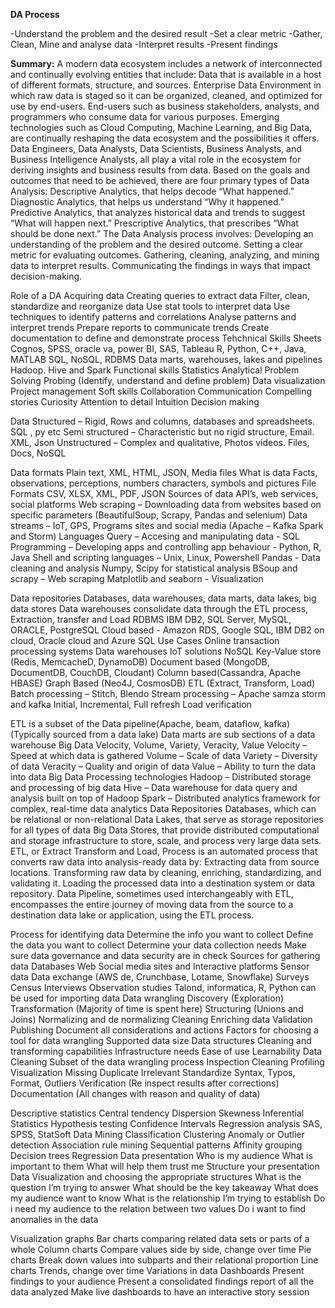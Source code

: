 **DA Process**

-Understand the problem and the desired result
-Set a clear metric
-Gather, Clean, Mine and analyse data
-Interpret results
-Present findings


**Summary:**
A modern data ecosystem includes a network of interconnected and continually evolving entities that include: 
Data that is available in a host of different formats, structure, and sources.
Enterprise Data Environment in which raw data is staged so it can be organized, cleaned, and optimized for use by end-users.
End-users such as business stakeholders, analysts, and programmers who consume data for various purposes.
Emerging technologies such as Cloud Computing, Machine Learning, and Big Data, are continually reshaping the data ecosystem and the possibilities it offers. Data Engineers, Data Analysts, Data Scientists, Business Analysts, and Business Intelligence Analysts, all play a vital role in the ecosystem for deriving insights and business results from data. 
Based on the goals and outcomes that need to be achieved, there are four primary types of Data Analysis: 
Descriptive Analytics, that helps decode “What happened.” 
Diagnostic Analytics, that helps us understand “Why it happened.” 
Predictive Analytics, that analyzes historical data and trends to suggest “What will happen next.” 
Prescriptive Analytics, that prescribes “What should be done next.” 
The Data Analysis process involves:
Developing an understanding of the problem and the desired outcome. 
Setting a clear metric for evaluating outcomes. 
Gathering, cleaning, analyzing, and mining data to interpret results. 
Communicating the findings in ways that impact decision-making. 




Role of a DA
Acquiring data
Creating queries to extract data
Filter, clean, standardize and reorganize data
Use stat tools to interpret data
Use techniques to identify patterns and correlations
Analyse patterns and interpret trends
Prepare reports to communicate trends
Create documentation to define and demonstrate process
Tehchnical Skills
Sheets
Cognos, SPSS, oracle va, power BI, SAS, Tableau
R, Python, C++, Java, MATLAB
SQL, NoSQL, RDBMS
Data marts, warehouses, lakes and pipelines
Hadoop. Hive and Spark
Functional skills
Statistics
Analytical
Problem Solving
Probing (Identify, understand and define problem)
Data visualization
Project management
Soft skills
Collaboration
Communication
Compelling stories
Curiosity
Attention to detail
Intuition
Decision making



Data
Structured – Rigid, Rows and columns, databases and spreadsheets. SQL , py etc
Semi structured – Characteristic but no rigid structure, Email. XML, Json
Unstructured – Complex and qualitative, Photos videos. Files, Docs, NoSQL

Data formats
Plain text, XML, HTML, JSON, Media files
What is data
Facts, observations, perceptions, numbers characters, symbols and pictures
File Formats
CSV, XLSX, XML, PDF, JSON
Sources of data
API’s, web services, social platforms
Web scraping – Downloading data from websites based on specific parameters (BeautifulSoup, Scrapy, Pandas and selenium)
Data streams – IoT, GPS, Programs sites and social media (Apache – Kafka Spark and Storm)
Languages
Query – Accesing and manipulating data - SQL
Programming – Developing apps and controlling app behaviour - Python, R, Java
Shell and scripting languages – Unix, Linux, Powershell
Pandas  - Data cleaning and analysis
Numpy, Scipy for statistical analysis
BSoup and scrapy – Web scraping
Matplotlib and seaborn  - Visualization




Data repositories
Databases, data warehouses, data marts, data lakes, big data stores
Data warehouses consolidate data through the ETL process, Extraction, transfer and Load
RDBMS
IBM DB2, SQL Server, MySQL, ORACLE, PostgreSQL
Cloud based - Amazon RDS, Google SQL, IBM DB2 on cloud, Oracle cloud and Azure SQL
Use Cases
Online transaction processing systems
Data warehouses
IoT solutions
NoSQL
Key-Value store (Redis, MemcacheD, DynamoDB)
Document based (MongoDB, DocumentDB, CouchDB, Cloudant)
Column based(Cassandra, Apache HBASE)
Graph Based (Neo4J, CosmosDB)
ETL (Extract, Transform, Load)
Batch processing – Stitch, Blendo
Stream processing – Apache samza storm and kafka
Initial, Incremental, Full refresh
Load verification

ETL is a subset of the Data pipeline(Apache, beam, dataflow, kafka)(Typically sourced from a data lake)
Data marts are sub sections of a data warehouse
Big Data
Velocity, Volume, Variety, Veracity, Value
Velocity – Speed at which data is gathered
Volume – Scale of data 
Variety – Diversity of data
Veracity – Quality and origin of data
Value – Ability to turn the data into data 
Big Data Processing technologies
Hadoop – Distributed storage and processing of big data
Hive – Data warehouse for data query and analysis built on top of Hadoop
Spark – Distributed analytics framework for complex, real-time data analytics
Data Repositories
Databases, which can be relational or non-relational
Data Lakes, that serve as storage repositories for all types of data 
Big Data Stores, that provide distributed computational and storage infrastructure to store, scale, and process very large data sets.
ETL, or Extract Transform and Load, Process is an automated process that converts raw data into analysis-ready data by:
Extracting data from source locations.
Transforming raw data by cleaning, enriching, standardizing, and validating it.
Loading the processed data into a destination system or data repository.
Data Pipeline, sometimes used interchangeably with ETL, encompasses the entire journey of moving data from the source to a destination data lake or application, using the ETL process.  














Process for identifying data
Determine the info you want to collect
Define the data you want to collect
Determine your data collection needs
Make sure data governance and data security are in check
Sources for gathering data
Databases
Web
Social media sites and Interactive platforms
Sensor data
Data exchange (AWS de, Crunchbase, Lotame, Snowflake)
Surveys
Census
Interviews
Observation studies
Talond, informatica, R, Python can be used for importing data
Data wrangling 
Discovery (Exploration)
Transformation (Majority of time is spent here)
Structuring (Unions and Joins)
Normalizing and de normalizing
Cleaning
Enriching data
Validation
Publishing
Document all considerations and actions
Factors for choosing a tool for data wrangling
Supported data size
Data structures
Cleaning and transforming capabilities 
Infrastructure needs
Ease of use
Learnability
Data Cleaning
Subset of the data wrangling process
Inspection 
Cleaning 
Profiling
Visualization
Missing
Duplicate
Irrelevant
Standardize
Syntax, Typos, Format, Outliers
Verification (Re inspect results after corrections)
Documentation (All changes with reason and quality of data)

 


















Descriptive statistics
Central tendency
Dispersion
Skewness
Inferential Statistics
Hypothesis testing
Confidence Intervals
Regression analysis
SAS, SPSS, StatSoft
Data Mining
Classification
Clustering
Anomaly or Outlier detection
Association rule mining
Sequential patterns
Affinity grouping
Decision trees
Regression
Data presentation
Who is my audience
What is important to them
What will help them trust me
Structure your presentation
Data Visualization and choosing the appropriate structures
What is the question I’m trying to answer
What should be the key takeaway 
What does my audience want to know
What is the relationship I’m trying to establish
Do i need my audience to the relation between two values
Do i want to find anomalies in the data


Visualization graphs
Bar charts
comparing related data sets or parts of a whole
Column charts
Compare values side by side, change over time
Pie charts
Break down values into subparts and their relational proportion
Line charts
Trends, change over time
Variations in data
Dashboards
Present findings to your audience
Present a consolidated findings report of all the data analyzed
Make live dashboards to have an interactive story session

